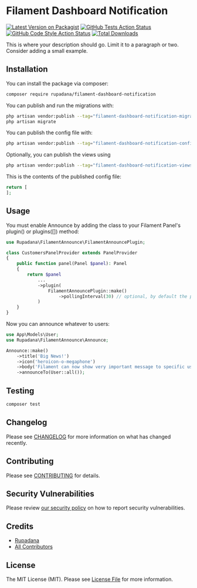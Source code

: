 # Filament Dashboard Notification

[![Latest Version on Packagist](https://img.shields.io/packagist/v/rupadana/filament-dashboard-notification.svg?style=flat-square)](https://packagist.org/packages/rupadana/filament-dashboard-notification)
[![GitHub Tests Action Status](https://img.shields.io/github/actions/workflow/status/rupadana/filament-dashboard-notification/run-tests.yml?branch=main&label=tests&style=flat-square)](https://github.com/rupadana/filament-dashboard-notification/actions?query=workflow%3Arun-tests+branch%3Amain)
[![GitHub Code Style Action Status](https://img.shields.io/github/actions/workflow/status/rupadana/filament-dashboard-notification/fix-php-code-style-issues.yml?branch=main&label=code%20style&style=flat-square)](https://github.com/rupadana/filament-dashboard-notification/actions?query=workflow%3A"Fix+PHP+code+style+issues"+branch%3Amain)
[![Total Downloads](https://img.shields.io/packagist/dt/rupadana/filament-dashboard-notification.svg?style=flat-square)](https://packagist.org/packages/rupadana/filament-dashboard-notification)



This is where your description should go. Limit it to a paragraph or two. Consider adding a small example.

## Installation

You can install the package via composer:

```bash
composer require rupadana/filament-dashboard-notification
```

You can publish and run the migrations with:

```bash
php artisan vendor:publish --tag="filament-dashboard-notification-migrations"
php artisan migrate
```

You can publish the config file with:

```bash
php artisan vendor:publish --tag="filament-dashboard-notification-config"
```

Optionally, you can publish the views using

```bash
php artisan vendor:publish --tag="filament-dashboard-notification-views"
```

This is the contents of the published config file:

```php
return [
];
```

## Usage
You must enable Announce by adding the class to your Filament Panel's plugin() or plugins([]) method:

```php
use Rupadana\FilamentAnnounce\FilamentAnnouncePlugin;

class CustomersPanelProvider extends PanelProvider
{
    public function panel(Panel $panel): Panel
    {
        return $panel
            ...
            ->plugin(
                FilamentAnnouncePlugin::make()
                    ->pollingInterval(30) // optional, by default the polling interval is set to null
            )
    }
}

```

Now you can announce whatever to users:

```php
use App\Models\User;
use Rupadana\FilamentAnnounce\Announce;

Announce::make()
    ->title('Big News!')
    ->icon('heroicon-o-megaphone')
    ->body('Filament can now show very important message to specific users!')
    ->announceTo(User::all());
```

## Testing

```bash
composer test
```

## Changelog

Please see [CHANGELOG](CHANGELOG.md) for more information on what has changed recently.

## Contributing

Please see [CONTRIBUTING](.github/CONTRIBUTING.md) for details.

## Security Vulnerabilities

Please review [our security policy](../../security/policy) on how to report security vulnerabilities.

## Credits

- [Rupadana](https://github.com/rupadana)
- [All Contributors](../../contributors)

## License

The MIT License (MIT). Please see [License File](LICENSE.md) for more information.
